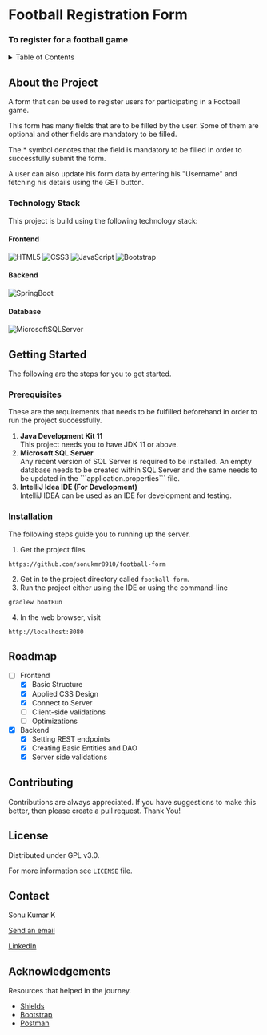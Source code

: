 <div id="top"></div>

# Football Registration Form
### To register for a football game

<details>
<summary>Table of Contents</summary>
<ol>
    <li><a href="#about-the-project" >About The Proect</a></li>
    <ul>
        <li><a href="#technology-stack">Technology Stack</a></li>
    </ul>
    <li><a href="#getting-started">Getting Started</a></li>
    <ul>
        <li><a href="#prerequisites">Prerequisites</a></li>
        <li><a href="#Installation">Installation</a></li>
    </ul>
    <li><a href="#roadmap"></a></li>
    <li><a href="#contributing">Contributing</a></li>
    <li><a href="#license">License</a></li>
    <li><a href="#contact">Contact</a></li>
    <li><a href="#acknowledgements">Acknowledgements</a></li>
</ol>
</details>

## About the Project
A form that can be used to register users for participating in a Football game.

This form has many fields that are to be filled by the user.
Some of them are optional and other fields are mandatory to be filled.

The * symbol denotes that the field is mandatory to be filled in order to successfully submit the form.

A user can also update his form data by entering his "Username" and fetching his details using the GET button.

### Technology Stack

This project is build using the following technology stack:

#### Frontend
![HTML5](https://img.shields.io/badge/html5-%23E34F26.svg?style=for-the-badge&logo=html5&logoColor=white)
![CSS3](https://img.shields.io/badge/css3-%231572B6.svg?style=for-the-badge&logo=css3&logoColor=white)
![JavaScript](https://img.shields.io/badge/javascript-%23323330.svg?style=for-the-badge&logo=javascript&logoColor=yellow)
![Bootstrap](https://img.shields.io/badge/bootstrap-%23563D7C.svg?style=for-the-badge&logo=bootstrap&logoColor=white)

#### Backend
![SpringBoot](https://img.shields.io/badge/Spring_Boot-329932?style=for-the-badge&logo=spring-boot)

#### Database
![MicrosoftSQLServer](https://img.shields.io/badge/Microsoft%20SQL%20Sever-CC2927?style=for-the-badge&logo=microsoft%20sql%20server&logoColor=white)

## Getting Started
The following are the steps for you to get started.

### Prerequisites
These are the requirements that needs to be fulfilled beforehand in order to run the project successfully.

<ol>
    <li><b>Java Development Kit 11</b></li>
    This project needs you to have JDK 11 or above.
    <li><b>Microsoft SQL Server</b></li>
    Any recent version of SQL Server is required to be installed.
    An empty database needs to be created within SQL Server and the same needs to be updated in the ```application.properties``` file.
    <li><b>IntelliJ Idea IDE (For Development)</b></li>
    IntelliJ IDEA can be used as an IDE for development and testing.
</ol>

### Installation
The following steps guide you to running up the server.
1.  Get the project files
```
https://github.com/sonukmr8910/football-form
```
2. Get in to the project directory called `football-form`.
3. Run the project either using the IDE or using the command-line
```shell
gradlew bootRun
```
4. In the web browser, visit
```
http://localhost:8080
```
## Roadmap
- [ ] Frontend
    - [x] Basic Structure
    - [x] Applied CSS Design
    - [x] Connect to Server
    - [ ] Client-side validations
    - [ ] Optimizations
- [x] Backend
    - [x] Setting REST endpoints
    - [x] Creating Basic Entities and DAO 
    - [x] Server side validations

## Contributing
Contributions are always appreciated. If you have suggestions to make this better, then please create a pull request. Thank You!

## License
Distributed under GPL v3.0.

For more information see `LICENSE` file.

## Contact
Sonu Kumar K

<a href="mailto:someone@example.com">Send an email</a>

[LinkedIn](https://linkedin.com/in/sonukmr8910)

## Acknowledgements
Resources that helped in the journey.

- [Shields](https://shields.io)
- [Bootstrap](https://getbootstrap.com)
- [Postman](https://www.postman.com)
